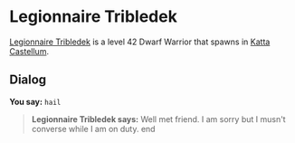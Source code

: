 # Legionnaire Tribledek



[Legionnaire Tribledek](/npc/160090) is a level 42 Dwarf Warrior that spawns in [Katta Castellum](/zone/160).



## Dialog

**You say:** `hail`



>**Legionnaire Tribledek says:** Well met friend. I am sorry but I musn't converse while I am on duty.
end

